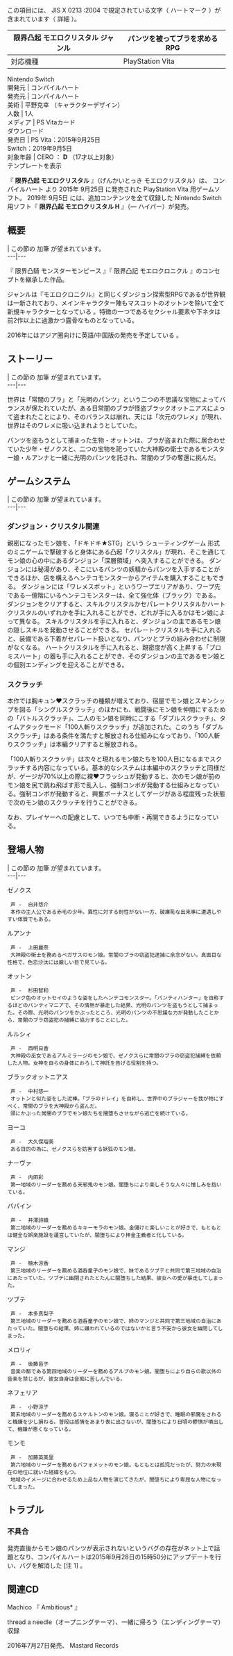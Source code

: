 この項目には、  JIS X 0213  :2004 で規定されている文字（  ハートマーク  ）が含まれています（  詳細  ）。

限界凸起 モエロクリスタル  ジャンル  |  パンツを被ってブラを求めるRPG   
---|---  
対応機種  |  PlayStation Vita    
Nintendo Switch  
開発元  |  コンパイルハート   
発売元  |  コンパイルハート   
美術  |  平野克幸  （キャラクターデザイン）   
人数  |  1人   
メディア  |  PS Vitaカード   
ダウンロード  
発売日  |  PS Vita：2015年9月25日   
Switch：2019年9月5日  
対象年齢  |  CERO  ：  **D** （17才以上対象）   
テンプレートを表示  
  
『 **限界凸起 モエロクリスタル** 』（げんかいとっき モエロクリスタル）は、  コンパイルハート  より  2015年  9月25日  に発売された
PlayStation Vita  用ゲームソフト。  2019年  9月5日  には、追加コンテンツを全て収録した  Nintendo Switch
用ソフト『 **限界凸起 モエロクリスタル H** 』（― ハイパー）が発売。

##  概要  

|  この節の  加筆  が望まれています。  
---|---  
  
『  限界凸騎 モンスターモンピース  』『  限界凸記 モエロクロニクル  』のコンセプトを継承した作品。

ジャンルは『モエロクロニクル』と同じくダンジョン探索型RPGであるが世界観は一新されており、メインキャラクター陣もマスコットのオットンを除いて全て新規キャラクターとなっている
  。特徴の一つであるセクシャル要素や下ネタは前2作以上に過激かつ露骨なものとなっている。

2016年にはアジア圏向けに英語/中国版の発売を予定している    。

##  ストーリー  

|  この節の  加筆  が望まれています。  
---|---  
  
世界は「常闇のブラ」と「光明のパンツ」という二つの不思議な宝物によってバランスが保たれていたが、ある日常闇のブラが怪盗ブラックオットニアスによって盗まれたことにより、そのバランスは崩れ、天には「次元のワレメ」が現れ、世界はそのワレメに吸い込まれようとしていた。

パンツを盗もうとして捕まった生物・オットンは、ブラが盗まれた際に居合わせていた少年・ゼノクスと、二つの宝物を祀っていた大神殿の衛士であるモンスター娘・ルアンナと一緒に光明のパンツを託され、常闇のブラの奪還に挑んだ。

##  ゲームシステム  

|  この節の  加筆  が望まれています。  
---|---  
  
###  ダンジョン・クリスタル関連  

親密になったモン娘を、「ドキドキ★STG」という  シューティングゲーム
形式のミニゲームで撃破すると身体にある凸起「クリスタル」が現れ、そこを通じてモン娘の心の中にあるダンジョン「深層領域」へ突入することができる。
ダンジョンには秘湯があり、そこにいるパンツの妖精からパンツを入手することができるほか、店を構えるヘンテコモンスターからアイテムを購入することもできる。
ダンジョンには「ワレメスポット」というワープエリアがあり、ワープ先である一億階にいるヘンテコモンスターは、全て強化体（ブラック）である。
ダンジョンをクリアすると、スキルクリスタルかセパレートクリスタルかハートクリスタルのいずれかを手に入れることができ、どれが手に入るかはモン娘によって異なる。
スキルクリスタルを手に入れると、ダンジョンの主であるモン娘の隠しスキルを発動させることができる。
セパレートクリスタルを手に入れると、装備である下着がセパレート扱いとなり、パンツとブラの組み合わせに制限がなくなる。
ハートクリスタルを手に入れると、親密度が高く上昇する「プロミスハート」の器も手に入れることができ、そのダンジョンの主であるモン娘との個別エンディングを迎えることができる。

###  スクラッチ  

本作では胸キュン♥スクラッチの種類が増えており、宿屋でモン娘とスキンシップを図る「シングルスクラッチ」のほかにも、戦闘後にモン娘を仲間にするための「バトルスクラッチ」、二人のモン娘を同時にこする「ダブルスクラッチ」、タイムアタックモード「100人斬りスクラッチ」が追加された。このうち「ダブルスクラッチ」はある条件を満たすと解放される仕組みになっており、「100人斬りスクラッチ」は本編クリアすると解放される。

「100人斬りスクラッチ」は次々と現れるモン娘たちを100人目になるまでスクラッチする内容になっている。基本的なシステムは本編中のスクラッチと同様だが、ゲージが70%以上の際に裸♥フラッシュが発動すると、次のモン娘が前のモン娘を尻で跳ね飛ばす形で乱入し、強制コンボが発動する仕組みとなっている。強制コンボが発動すると、興奮ボーナスとしてゲージがある程度残った状態で次のモン娘のスクラッチを行うことができる。

なお、プレイヤーへの配慮として、いつでも中断・再開できるようになっている。

##  登場人物  

|  この節の  加筆  が望まれています。  
---|---  
  
ゼノクス

     声 -  白井悠介 
     本作の主人公である赤毛の少年。異性に対する耐性がない一方、破廉恥な出来事に遭遇しやすい体質でもある。 
ルアンナ

     声 -  上田麗奈 
     大神殿の衛士を務めるペガサスのモン娘。常闇のブラの窃盗犯逮捕に余念がない。真面目な性格で、色恋沙汰には厳しい目で見ている。 
オットン

     声 -  杉田智和 
     ピンク色のオットセイのような姿をしたヘンテコモンスター。「パンティハンター」を自称するほどのパンティマニアで、その情熱が暴走した結果、光明のパンツを盗もうとして捕まった。その際、光明のパンツをかぶったところ、光明のパンツの不思議な力が発動したことから、常闇のブラ窃盗犯の捕縛に協力することにした。 
ルルシィ

     声 -  西明日香 
     大神殿の巫女であるアルミラージのモン娘で、ゼノクスらに常闇のブラの窃盗犯捕縛を依頼した人物。女神を自らの身体におろして神託を告げる役割を持つ。 
ブラックオットニアス

     声 -  中村悠一 
     オットンと似た姿をした泥棒。「ブラのドレイ」を自称し、世界中のブラジャーを我が物にすべく、常闇のブラを大神殿から盗んだ。 
     頭にかぶった常闇のブラでモン娘たちを闇堕ちさせながら逃亡を続けている。 
ヨーコ

     声 -  大久保瑠美 
     ある目的の為に、ゼノクスらを妨害する妖狐のモン娘。 
ナーヴァ

     声 -  内田彩 
     第一地域のリーダーを務める天邪鬼のモン娘。闇堕ちにより楽しそうな人々に憎しみを抱いている。 
パパイン

     声 -  井澤詩織 
     第二地域のリーダーを務めるキキーモラのモン娘。金儲けと楽しいことが好きで、もともとは健全な娯楽施設を運営していたが、闇堕ちにより拝金主義者と化している。 
マンジ

     声 -  柚木涼香 
     第三地域のリーダーを務める酒呑童子のモン娘で、妹であるツブテと共同で第三地域の自治にあたっていた。ツブテに幽閉されたとたんに闇堕ちした結果、彼女への愛が暴走してしまった。 
ツブテ

     声 -  本多真梨子 
     第三地域のリーダーを務める酒呑童子のモン娘で、姉のマンジと共同で第三地域の自治にあたっていた。闇堕ちの結果、姉に嫌われているのではないかと言う不安から彼女を幽閉してしまった。 
メロリィ

     声 -  後藤邑子 
     音楽の都である第四地域のリーダーを務めるアルプのモン娘。闇堕ちにより自らの歌以外の音楽を禁じるが、彼女自身は音痴に苦しんでいる。 
ネフェリア

     声 -  小野涼子 
     第五地域のリーダーを務めるスケルトンのモン娘。寝ることが好きで、睡眠の邪魔をされると機嫌を少し損ねる。普段は感情をあまり表に出さないが、闇堕ちにより日頃の鬱憤が噴出して、機嫌が悪くなっている。 
モンモ

     声 -  加藤英美里 
     第六地域のリーダーを務めるバフォメットのモン娘。もともとは孤児だったが、努力の末現在の地位に就いた経緯をもつ。 
     地域のイメージに合わせるため上品な人物を演じてきたが、闇堕ちにより卑屈な人物になってしまった。 

##  トラブル  

###  不具合  

発売直後からモン娘のパンツが表示されないというバグの存在がネット上で話題となり、コンパイルハートは2015年9月28日の15時50分にアップデートを行い、バグを解消した
[注 1]    。

##  関連CD  

Machico  『  Ambitious*  』

thread a needle（オープニングテーマ）、一緒に帰ろう（エンディングテーマ）収録

2016年7月27日発売、  Mastard Records

